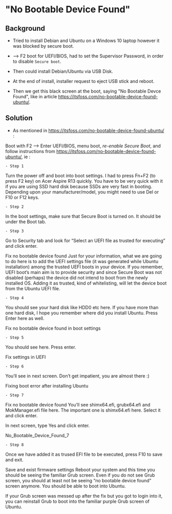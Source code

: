 # "No Bootable Device Found"

## Background

- Tried to install Debian and Ubuntu on a Windows 10 laptop however it was blocked by secure boot.

- --> F2 boot for UEFI/BIOS, had to set the Supervisor Password, in order to disable `Secure boot`.

- Then could install Debian/Ubuntu via USB Disk.

- At the end of install, installer request to eject USB stick and reboot.

- Then we get this black screen at the boot, saying "No Bootable Devce Found", like in article https://itsfoss.com/no-bootable-device-found-ubuntu/.

## Solution

- As mentioned in https://itsfoss.com/no-bootable-device-found-ubuntu/ : 

Boot with F2 --> Enter UEFI/BIOS, menu boot, *re-enable Secure Boot*, and follow instructions from https://itsfoss.com/no-bootable-device-found-ubuntu/, ie : 

    - Step 1

Turn the power off and boot into boot settings. I had to press Fn+F2 (to press F2 key) on Acer Aspire R13 quickly. You have to be very quick with it if you are using SSD hard disk because SSDs are very fast in booting. Depending upon your manufacturer/model, you might need to use Del or F10 or F12 keys.

    - Step 2
    
In the boot settings, make sure that Secure Boot is turned on. It should be under the Boot tab.

    - Step 3
    
Go to Security tab and look for “Select an UEFI file as trusted for executing” and click enter.

Fix no bootable device found 
Just for your information, what we are going to do here is to add the UEFI settings file (it was generated while Ubuntu installation) among the trusted UEFI boots in your device. If you remember, UEFI boot’s main aim is to provide security and since Secure Boot was not disabled (perhaps) the device did not intend to boot from the newly installed OS. Adding it as trusted, kind of whitelisting, will let the device boot from the Ubuntu UEFI file.

    - Step 4
You should see your hard disk like HDD0 etc here. If you have more than one hard disk, I hope you remember where did you install Ubuntu. Press Enter here as well.

Fix no bootable device found in boot settings

    - Step 5

You should see <EFI> here. Press enter.

Fix settings in UEFI

    - Step 6
You’ll see <Ubuntu> in next screen. Don’t get impatient, you are almost there :)

Fixing boot error after installing Ubuntu

    - Step 7
Fix no bootable device found 
You’ll see shimx64.efi, grubx64.efi and MokManager.efi file here. The important one is shimx64.efi here. Select it and click enter.

In next screen, type Yes and click enter.

No_Bootable_Device_Found_7

    - Step 8
Once we have added it as trused EFI file to be executed, press F10 to save and exit.

Save and exist firmware settings
Reboot your system and this time you should be seeing the familiar Grub screen. Even if you do not see Grub screen, you should at least not be seeing “no bootable device found” screen anymore. You should be able to boot into Ubuntu.

If your Grub screen was messed up after the fix but you got to login into it, you can reinstall Grub to boot into the familiar purple Grub screen of Ubuntu.
